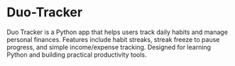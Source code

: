 # Duo-Tracker
Duo Tracker is a Python app that helps users track daily habits and manage personal finances. Features include habit streaks, streak freeze to pause progress, and simple income/expense tracking. Designed for learning Python and building practical productivity tools.
